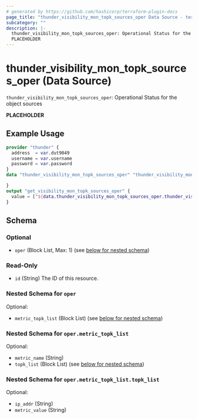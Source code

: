 ```yaml
---
# generated by https://github.com/hashicorp/terraform-plugin-docs
page_title: "thunder_visibility_mon_topk_sources_oper Data Source - terraform-provider-thunder"
subcategory: ""
description: |-
  thunder_visibility_mon_topk_sources_oper: Operational Status for the object sources
  PLACEHOLDER
---
```


# thunder_visibility_mon_topk_sources_oper (Data Source)

`thunder_visibility_mon_topk_sources_oper`: Operational Status for the object sources

__PLACEHOLDER__

## Example Usage

```terraform
provider "thunder" {
  address  = var.dut9049
  username = var.username
  password = var.password
}
data "thunder_visibility_mon_topk_sources_oper" "thunder_visibility_mon_topk_sources_oper" {

}
output "get_visibility_mon_topk_sources_oper" {
  value = ["${data.thunder_visibility_mon_topk_sources_oper.thunder_visibility_mon_topk_sources_oper}"]
}
```

<!-- schema generated by tfplugindocs -->
## Schema

### Optional

- `oper` (Block List, Max: 1) (see [below for nested schema](#nestedblock--oper))

### Read-Only

- `id` (String) The ID of this resource.

<a id="nestedblock--oper"></a>
### Nested Schema for `oper`

Optional:

- `metric_topk_list` (Block List) (see [below for nested schema](#nestedblock--oper--metric_topk_list))

<a id="nestedblock--oper--metric_topk_list"></a>
### Nested Schema for `oper.metric_topk_list`

Optional:

- `metric_name` (String)
- `topk_list` (Block List) (see [below for nested schema](#nestedblock--oper--metric_topk_list--topk_list))

<a id="nestedblock--oper--metric_topk_list--topk_list"></a>
### Nested Schema for `oper.metric_topk_list.topk_list`

Optional:

- `ip_addr` (String)
- `metric_value` (String)


